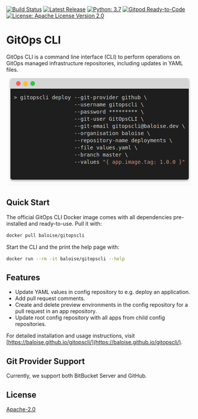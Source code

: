
[![Build Status](https://travis-ci.org/baloise/gitopscli.svg?branch=master)](https://travis-ci.org/baloise/gitopscli) 
[![Latest Release](https://img.shields.io/github/v/tag/baloise/gitopscli)](https://hub.docker.com/r/baloise/gitopscli/tags)
[![Python: 3.7](https://img.shields.io/badge/python-3.7-blue.svg)](https://www.python.org/downloads/release/python-370/) 
[![Gitpod Ready-to-Code](https://img.shields.io/badge/Gitpod-Ready--to--Code-blue?logo=gitpod)](https://gitpod.io/#https://github.com/baloise/gitopscli) 
[![License: Apache License Version 2.0](https://img.shields.io/badge/license-Apache%20License%20Version%202.0-lightgrey.svg)](https://choosealicense.com/licenses/apache-2.0/) 

# GitOps CLI

GitOps CLI is a command line interface (CLI) to perform operations on GitOps managed infrastructure repositories, including updates in YAML files.

![GitOps CLI Teaser](docs/assets/images/teaser.png)

## Quick Start
The official GitOps CLI Docker image comes with all dependencies pre-installed and ready-to-use. Pull it with:
```bash
docker pull baloise/gitopscli
```
Start the CLI and the print the help page with:
```bash
docker run --rm -it baloise/gitopscli --help
```

## Features
- Update YAML values in config repository to e.g. deploy an application.
- Add pull request comments.
- Create and delete preview environments in the config repository for a pull request in an app repository.
- Update root config repository with all apps from child config repositories.

For detailed installation and usage instructions, visit [https://baloise.github.io/gitopscli/](https://baloise.github.io/gitopscli/).

## Git Provider Support
Currently, we support both BitBucket Server and GitHub.

## License
[Apache-2.0](https://choosealicense.com/licenses/apache-2.0/)
